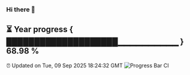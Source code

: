 ### Hi there 👋
⏳ Year progress { ████████████████████▁▁▁▁▁▁▁▁▁▁ } 68.98 %
---
⏰ Updated on Tue, 09 Sep 2025 18:24:32 GMT
![Progress Bar CI](https://github.com/liununu/liununu/workflows/Progress%20Bar%20CI/badge.svg)
